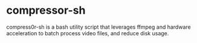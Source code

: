# compressor-sh
compress0r-sh is a bash utility script that leverages ffmpeg and hardware acceleration to batch process video files, and reduce disk usage. 
